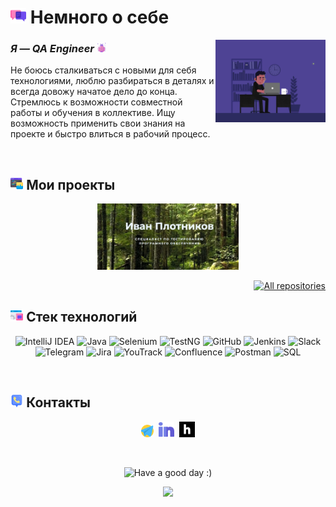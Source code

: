 # <img width="5%" title="About me" src="attachments/images/chat.png"> Немного о себе

<img align="right" width="35%" src="attachments/gif/animation.gif">

### _Я — QA Engineer_ <img width="3%" src="attachments/images/bug.png">

<p align="left">
Не боюсь сталкиваться с новыми для себя технологиями, люблю разбираться в деталях и всегда довожу начатое дело до конца. Стремлюсь к возможности совместной работы и обучения в коллективе. Ищу возможность применить свои знания на проекте и быстро влиться в рабочий процесс.
</p>

<br/>

## <img width="4%" title="My portfolio" src="attachments/images/browser.png"> Мои проекты

<p align="center">
    <a href="https://github.com/YakushinSar/Diplom_YandexPracticum"><img width=45% title="HTML-portfolio" src="attachments/images/portfolio.jpg"></a>
</p>

<p align="right">
    <a href="https://github.com/IvanPlotnikovQA?tab=repositories"><img width="170" title="All repositories" src="https://custom-icon-badges.herokuapp.com/badge/-Все%20репозитории-ba79ff?style=for-the-badge&logoColor=white&logo=repo"></a>
</p>

## <img width="4%" title="Technology stack" src="attachments/images/tools.png"> Стек технологий

<p align="center">
    <img title="IntelliJ IDEA" src="https://img.shields.io/badge/-IntelliJ%20IDEA-ffc933?style=for-the-badge">
    <img title="Java" src="https://img.shields.io/badge/-Java-7e06ff?logo=java&style=for-the-badge">
    <img title="Selenium" src="https://img.shields.io/badge/-SELENIUM-ffc933?logo=selenium&style=for-the-badge">
    <img title="TestNG" src="https://img.shields.io/badge/-TestNG-ffc933?logo=testNG&style=for-the-badge">
    <img title="GitHub" src="https://img.shields.io/badge/-GitHub-7e06ff?logo=github&style=for-the-badge">
    <img title="Jenkins" src="https://img.shields.io/badge/-Jenkins-ffc933?logo=jenkins&style=for-the-badge">
    <img title="Slack" src="https://img.shields.io/badge/-Slack-ffc933?logo=slack&style=for-the-badge">
    <img title="Telegram" src="https://img.shields.io/badge/-Telegram-7e06ff?logo=telegram&style=for-the-badge">
    <img title="Jira" src="https://img.shields.io/badge/-Jira-ffc933?logo=jira&style=for-the-badge">
    <img title="YouTrack" src="https://img.shields.io/badge/-YouTrack-ffc933?logo=jira&style=for-the-badge">
    <img title="Confluence" src="https://img.shields.io/badge/-Confluence-ffc933?logo=jira&style=for-the-badge">
    <img title="Postman" src="https://img.shields.io/badge/-Postman-ffc933?logo=jira&style=for-the-badge">
    <img title="SQL" src="https://img.shields.io/badge/-SQL-ffc933?logo=jira&style=for-the-badge">  
</p>

<br/>

## <img width="4%" title="Contacts" src="attachments/images/contacts.png"> Контакты

<p align="center">
    <a href="https://t.me/plotnikov_qa"><img width=4% title="Telegram" src="attachments/logo/telegram.png"></a>&nbsp;
    <a href="https://www.linkedin.com/in/plotnikovqa/"><img width=5% title="LinkedIn" src="attachments/logo/linkedin.png"></a>&nbsp;
    <a href="https://career.habr.com/plotnikov_qa"><img width=5% title="Habr Career" src="attachments/logo/habr.svg"></a>
</p>

<br/>

<p align="center">
    <img title="Have a good day :)" src="https://readme-typing-svg.herokuapp.com/?color=ba79ff&font=montserrat-medium&size=20&center=true&vCenter=true&lines=QA+One+Love+|+%D0%A5%D0%BE%D1%80%D0%BE%D1%88%D0%B5%D0%B3%D0%BE+%D0%B4%D0%BD%D1%8F+:)">
</p>

<p align="center">
    <img src="https://raw.githubusercontent.com/Trilokia/Trilokia/379277808c61ef204768a61bbc5d25bc7798ccf1/bottom_header.svg">
</p>
